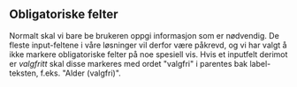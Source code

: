 ## Obligatoriske felter 

Normalt skal vi bare be brukeren oppgi informasjon som er nødvendig. De fleste input-feltene i våre
løsninger vil derfor være påkrevd, og vi har valgt å ikke markere obligatoriske felter på noe spesiell 
vis. Hvis et inputfelt derimot er _valgfritt_ skal disse markeres med ordet "valgfri" i parentes bak 
label-teksten, f.eks. "Alder (valgfri)".